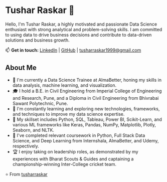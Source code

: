# Tushar Raskar 👋

Hello, I'm Tushar Raskar, a highly motivated and passionate Data Science enthusiast with strong analytical and problem-solving skills. I am committed to using data to drive business decisions and contribute to data-driven solutions and business growth.

📫 **Get in touch:** [LinkedIn](https://linkedin.com/in/tusharraskar) | [GitHub](https://github.com/tusharraskar) |  tusharraskar1999@gmail.com

## About Me

- 💼 I'm currently a Data Science Trainee at AlmaBetter, honing my skills in data analysis, machine learning, and visualization.
- 🎓 I hold a B.E. in Civil Engineering from Imperial College of Engineering and Research, Pune, and a Diploma in Civil Engineering from Bhivrabai Sawant Polytechnic, Pune.
- 🌱 I'm constantly learning and exploring new technologies, frameworks, and techniques to improve my data science expertise.
- 🤖 My skillset includes Python, SQL, Tableau, Power BI, Scikit-Learn, and various ML frameworks like Keras, Pandas, NumPy, Matplotlib, Plotly, Seaborn, and NLTK.
- 📖 I've completed relevant coursework in Python, Full Stack Data Science, and Deep Learning from Internshala, AlmaBetter, and Udemy, respectively.
- 🏆 I enjoy taking on leadership roles, as demonstrated by my experiences with Bharat Scouts & Guides and captaining a championship-winning Inter-College cricket team.



⭐️ From [tusharraskar](https://github.com/tusharraskar)
